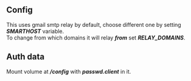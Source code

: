 ## Config
This uses gmail smtp relay by default, choose different one by setting ***SMARTHOST*** variable.  
To change from which domains it will relay ***from*** set ***RELAY_DOMAINS***.  

## Auth data
Mount volume at ***/config*** with ***passwd.client*** in it.
